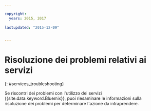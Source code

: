 ```yaml
---

copyright:
  years: 2015, 2017
  
lastupdated: "2015-12-09"


---
```


# Risoluzione dei problemi relativi ai servizi
{: #services_troubleshooting}


Se riscontri dei problemi con l'utilizzo dei servizi {{site.data.keyword.Bluemix}},
puoi riesaminare le informazioni sulla risoluzione dei problemi per determinare l'azione da
intraprendere.

